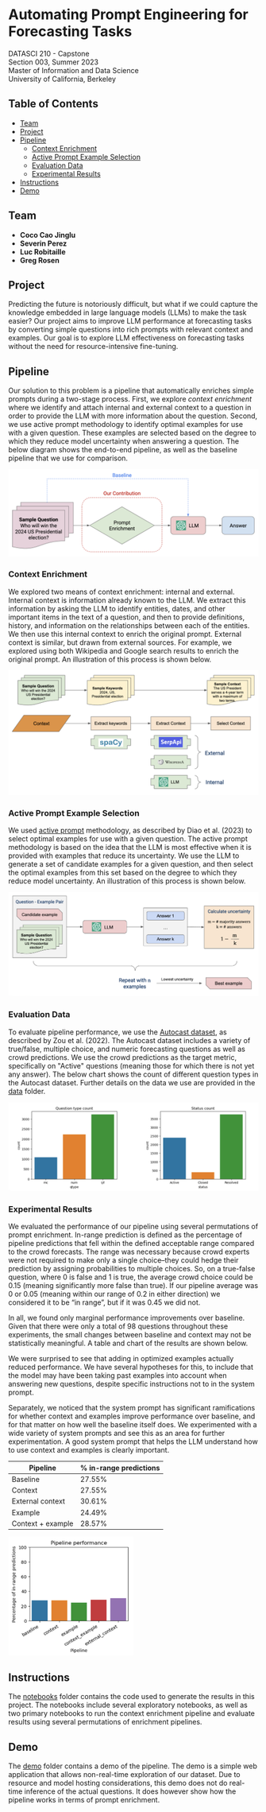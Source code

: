 # Automating Prompt Engineering for Forecasting Tasks

DATASCI 210 - Capstone<br>Section 003, Summer 2023<br>Master of Information and Data Science<br>University of California, Berkeley

## Table of Contents

- [Team](#team)
- [Project](#project)
- [Pipeline](#pipeline)
  - [Context Enrichment](#context-enrichment)
  - [Active Prompt Example Selection](#active-prompt-example-selection)
  - [Evaluation Data](#evaluation-data)
  - [Experimental Results](#experimental-results)
- [Instructions](#instructions)
- [Demo](#demo)

## Team

* **Coco Cao Jinglu**
* **Severin Perez**
* **Luc Robitaille** 
* **Greg Rosen**

## Project

Predicting the future is notoriously difficult, but what if we could capture the knowledge embedded in large language models (LLMs) to make the task easier? Our project aims to improve LLM performance at forecasting tasks by converting simple questions into rich prompts with relevant context and examples. Our goal is to explore LLM effectiveness on forecasting tasks without the need for resource-intensive fine-tuning.

## Pipeline

Our solution to this problem is a pipeline that automatically enriches simple prompts during a two-stage process. First, we explore *context enrichment* where we identify and attach internal and external context to a question in order to provide the LLM with more information about the question. Second, we use active prompt methodology to identify optimal examples for use with a given question. These examples are selected based on the degree to which they reduce model uncertainty when answering a question. The below diagram shows the end-to-end pipeline, as well as the baseline pipeline that we use for comparison.

![End-to-end pipeline](website/images/end_to_end_pipeline.png "End-to-end pipeline")

### Context Enrichment

We explored two means of context enrichment: internal and external. Internal context is information already known to the LLM. We extract this information by asking the LLM to identify entities, dates, and other important items in the text of a question, and then to provide definitions, history, and information on the relationships between each of the entities. We then use this internal context to enrich the original prompt. External context is similar, but drawn from external sources. For example, we explored using both Wikipedia and Google search results to enrich the original prompt. An illustration of this process is shown below.

![Context enrichment](website/images/context_enrichment.png "Context enrichment")

### Active Prompt Example Selection

We used [active prompt](https://arxiv.org/abs/2302.12246) methodology, as described by Diao et al. (2023) to select optimal examples for use with a given question. The active prompt methodology is based on the idea that the LLM is most effective when it is provided with examples that reduce its uncertainty. We use the LLM to generate a set of candidate examples for a given question, and then select the optimal examples from this set based on the degree to which they reduce model uncertainty. An illustration of this process is shown below.

![Active prompt example selection](website/images/active_prompt.png "Active prompt example selection")

### Evaluation Data

To evaluate pipeline performance, we use the [Autocast dataset](https://github.com/andyzoujm/autocast), as described by Zou et al. (2022). The Autocast dataset includes a variety of true/false, multiple choice, and numeric forecasting questions as well as crowd predictions. We use the crowd predictions as the target metric, specifically on "Active" questions (meaning those for which there is not yet any answer). The below chart shows the count of different question types in the Autocast dataset. Further details on the data we use are provided in the [data](data) folder.

![Autocast question types](website/images/autocast_dataset.png "Autocast question types")

### Experimental Results

We evaluated the performance of our pipeline using several permutations of prompt enrichment. In-range prediction is defined as the percentage of pipeline predictions that fell within the defined acceptable range compared to the crowd forecasts. The range was necessary because crowd experts were not required to make only a single choice–they could hedge their prediction by assigning probabilities to multiple choices. So, on a true-false question, where 0 is false and 1 is true, the average crowd choice could be 0.15 (meaning significantly more false than true). If our pipeline average was 0 or 0.05 (meaning within our range of 0.2 in either direction) we considered it to be “in range”, but if it was 0.45 we did not.

In all, we found only marginal performance improvements over baseline. Given that there were only a total of 98 questions throughout these experiments, the small changes between baseline and context may not be statistically meaningful. A table and chart of the results are shown below.

We were surprised to see that adding in optimized examples actually reduced performance. We have several hypotheses for this, to include that the model may have been taking past examples into account when answering new questions, despite specific instructions not to in the system prompt.

Separately, we noticed that the system prompt has significant ramifications for whether context and examples improve performance over baseline, and for that matter on how well the baseline itself does. We experimented with a wide variety of system prompts and see this as an area for further experimentation. A good system prompt that helps the LLM understand how to use context and examples is clearly important.


| Pipeline           | % in-range predictions |
|--------------------|-----------------------|
| Baseline           | 27.55%                |
| Context            | 27.55%                |
| External context   | 30.61%                |
| Example            | 24.49%                |
| Context + example  | 28.57%                |

<img src="website/images/pipeline_performance.png" alt="Pipeline performance" width="50%">

## Instructions

The [notebooks](notebooks) folder contains the code used to generate the results in this project. The notebooks include several exploratory notebooks, as well as two primary notebooks to run the context enrichment pipeline and evaluate results using several permutations of enrichment pipelines. 

## Demo

The [demo](demo) folder contains a demo of the pipeline. The demo is a simple web application that allows non-real-time exploration of our dataset. Due to resource and model hosting considerations, this demo does not do real-time inference of the actual questions. It does however show how the pipeline works in terms of prompt enrichment.
